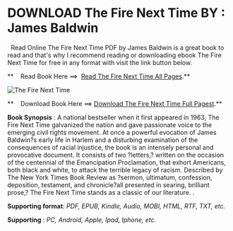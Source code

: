  **DOWNLOAD The Fire Next Time BY : James Baldwin**
==================================================

  Read Online The Fire Next Time PDF by James Baldwin is a great book to read and that's why I recommend reading or downloading ebook The Fire Next Time for free in any format with visit the link button below.

**    Read Book Here ==>  [Read The Fire Next Time All Pages](https://goodreadbook.site/?book=067974472X).**

![The Fire Next Time](https://i.gr-assets.com/images/S/compressed.photo.goodreads.com/books/1657560861l/464260.jpg)

**    Download Book Here ==> [Download The Fire Next Time Full Pagest](https://goodreadbook.site/?book=067974472X).**

**Book Synopsis** : A national bestseller when it first appeared in 1963, The Fire Next Time galvanized the nation and gave passionate voice to the emerging civil rights movement. At once a powerful evocation of James Baldwin?s early life in Harlem and a disturbing examination of the consequences of racial injustice, the book is an intensely personal and provocative document. It consists of two ?letters,? written on the occasion of the centennial of the Emancipation Proclamation, that exhort Americans, both black and white, to attack the terrible legacy of racism. Described by The New York Times Book Review as ?sermon, ultimatum, confession, deposition, testament, and chronicle?all presented in searing, brilliant prose,? The Fire Next Time stands as a classic of our literature. .

**Supporting format**: _PDF, EPUB, Kindle, Audio, MOBI, HTML, RTF, TXT, etc._

**Supporting** : _PC, Android, Apple, Ipad, Iphone, etc._